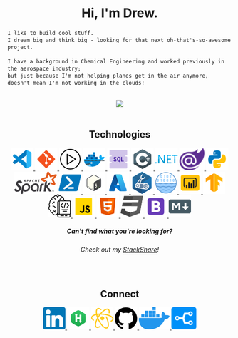 <!-- Header -->
<h1 align="center">Hi, I'm Drew.</h1>

```
I like to build cool stuff.
I dream big and think big - looking for that next oh-that's-so-awesome project.

I have a background in Chemical Engineering and worked previously in the aerospace industry; 
but just because I'm not helping planes get in the air anymore, doesn't mean I'm not working in the clouds!
```
</br>




<!-- Github Stats -->
<div align="center">
    <img src="https://github-readme-stats.vercel.app/api?username=armckinney&theme=onedark&show_icons=true&count_private=true">
</div>
</br>

<!-- Technologies -->
<div align="center">
    <h2>Technologies</h2>
    <a href="https://code.visualstudio.com/">
        <img src="./static/images/vscode.png?raw=true"/>
    </a>
    <a href="https://git-scm.com/">
        <img src="./static/images/git.png?raw=true"/>
    </a>
    <a href="https://github.com/features/actions">
        <img src="./static/images/github-actions.png?raw=true"/>
    </a>
    <a href="https://www.docker.com/">
        <img src="./static/images/docker.png?raw=true"/>
    </a>
    <a href="https://en.wikipedia.org/wiki/SQL">
        <img src="./static/images/sql.png?raw=true"/>
    </a>
    <a href="https://docs.microsoft.com/en-us/dotnet/csharp/">
        <img src="./static/images/c-sharp.png?raw=true"/>
    </a>
    <a href="https://dotnet.microsoft.com/en-us/learn/dotnet/what-is-dotnet">
        <img src="./static/images/dotnet.png?raw=true"/>
    </a>
    <a href="https://dotnet.microsoft.com/en-us/apps/aspnet/web-apps/blazor">
        <img src="./static/images/blazor.png?raw=true"/>
    </a>
    <a href="https://www.python.org/">
        <img src="./static/images/python.png?raw=true"/>
    </a>
    <a href="https://spark.apache.org/">
        <img src="./static/images/spark.png?raw=true"/>
    </a>
    <a href="https://docs.microsoft.com/en-us/powershell/">
        <img src="./static/images/powershell.png?raw=true"/>
    </a>
    <a href="https://en.wikipedia.org/wiki/Bash_(Unix_shell)">
        <img src="./static/images/bash.png?raw=true"/>
    </a>
    <a href="https://azure.microsoft.com/en-us/">
        <img src="./static/images/azure.png?raw=true"/>
    </a>
    <a href="https://docs.microsoft.com/en-us/azure/azure-resource-manager/bicep/">
        <img src="./static/images/bicep.png?raw=true"/>
    </a>
    <a href="https://databricks.com/product/data-lakehouse">
        <img src="./static/images/datalake.png?raw=true"/>
    </a>
    <a href="https://powerbi.microsoft.com/en-us/">
        <img src="./static/images/powerbi.png?raw=true"/>
    </a>
    <a href="https://www.tensorflow.org/">
        <img src="./static/images/tensorflow.png?raw=true"/>
    </a>
    <a href="https://azure.microsoft.com/en-us/services/machine-learning/#product-overview">
        <img src="./static/images/azure-ml.png?raw=true"/>
    </a>
    <a href="https://www.javascript.com/">
        <img src="./static/images/javascript.png?raw=true"/>
    </a>
    <a href="https://en.wikipedia.org/wiki/HTML">
        <img src="./static/images/html.png?raw=true"/>
    </a>
    <a href="https://en.wikipedia.org/wiki/CSS">
        <img src="./static/images/css.png?raw=true"/>
    </a>
    <a href="https://getbootstrap.com/">
        <img src="./static/images/bootstrap.png?raw=true"/>
    </a>
    <a href="https://en.wikipedia.org/wiki/Markdown">
        <img src="./static/images/markdown.png?raw=true"/>
    </a>
</div>
<div align="center">
    <h5>
        Can't find what you're looking for? 
    </h5>
    <h6>
        Check out my <a href="https://stackshare.io/armckinney">StackShare</a>!
    </h6>
</div>
</br>


<!-- Connect-->
<div align="center">
    <h2>Connect</h2>
    <a href="https://www.linkedin.com/in/drew-mckinney/">
        <img src="./static/images/linkedin.png"/>
    </a>
    <a href="https://www.hackerrank.com/Armck">
        <img src="./static/images/hackerrank.png">
    </a>
    <a href="https://armckinney.github.io">
        <img src="./static/images/arm-sciences.png"/>
    </a>
    <a href="https://github.com/armckinney">
        <img src="./static/images/github.png">
    </a>
    <a href="https://hub.docker.com/u/armck">
        <img src="./static/images/dockerhub.png">
    </a>
    <a href="https://stackshare.io/armckinney">
        <img src="./static/images/stackshare.png">
    </a>
</div>

<!-- Icon Source: https://icons8.com/ -->
